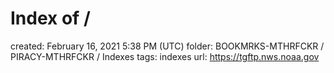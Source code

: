 # Index of /

created: February 16, 2021 5:38 PM (UTC)
folder: BOOKMRKS-MTHRFCKR / PIRACY-MTHRFCKR / Indexes
tags: indexes
url: https://tgftp.nws.noaa.gov